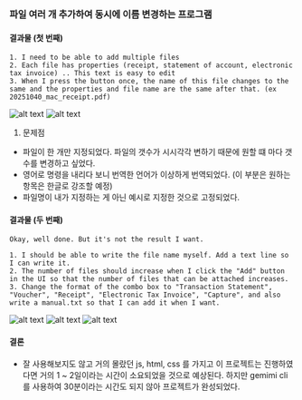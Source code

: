 ### 파일 여러 개 추가하여 동시에 이름 변경하는 프로그램


#### 결과물 (첫 번째)
```
1. I need to be able to add multiple files
2. Each file has properties (receipt, statement of account, electronic tax invoice) .. This text is easy to edit
3. When I press the button once, the name of this file changes to the same and the properties and file name are the same after that. (ex 20251040_mac_receipt.pdf)
```
![alt text](../img/result_1.png)
![alt text](../img/result_1_1.png)
1. 문제점
 - 파일이 한 개만 지정되었다. 파일의 갯수가 시시각각 변하기 때문에 원할 떄 마다 갯수를 변경하고 싶었다.
 - 영어로 명령을 내리다 보니 번역한 언어가 이상하게 번역되었다. (이 부분은 원하는 항목은 한글로 강조할 예정)
 - 파일명이 내가 지정하는 게 아닌 예시로 지정한 것으로 고정되었다.


#### 결과물 (두 번째)
 ```
 Okay, well done. But it's not the result I want.

1. I should be able to write the file name myself. Add a text line so I can write it.
2. The number of files should increase when I click the "Add" button in the UI so that the number of files that can be attached increases.
3. Change the format of the combo box to "Transaction Statement", "Voucher", "Receipt", "Electronic Tax Invoice", "Capture", and also write a manual.txt so that I can add it when I want.
 ```

![alt text](../img/result_1.png)
![alt text](../img/result_proc.png)
![alt text](../img/result_2_1.png)


#### 결론
 - 잘 사용해보지도 않고 거의 몰랐던 js, html, css 를 가지고 이 프로젝트는 진행하였다면 거의 1 ~ 2일이라는 시간이 소요되었을 것으로 예상된다. 하지만 gemimi cli를 사용하여 30분이라는 시간도 되지 않아 프로젝트가 완성되었다.